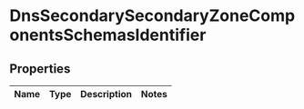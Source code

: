 # DnsSecondarySecondaryZoneComponentsSchemasIdentifier

## Properties
Name | Type | Description | Notes
------------ | ------------- | ------------- | -------------
